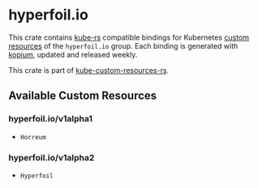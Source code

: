 <!--
SPDX-FileCopyrightText: The kube-custom-resources-rs Authors
SPDX-License-Identifier: 0BSD
 -->

# hyperfoil.io

This crate contains [kube-rs](https://kube.rs/) compatible bindings for Kubernetes [custom resources](https://kubernetes.io/docs/tasks/extend-kubernetes/custom-resources/custom-resource-definitions/) of the `hyperfoil.io` group. Each binding is generated with [kopium](https://github.com/kube-rs/kopium), updated and released weekly.

This crate is part of [kube-custom-resources-rs](https://github.com/metio/kube-custom-resources-rs).

## Available Custom Resources

### hyperfoil.io/v1alpha1
- `Horreum`
### hyperfoil.io/v1alpha2
- `Hyperfoil`
